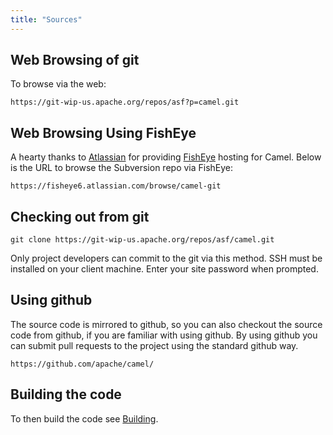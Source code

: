 ```yaml
---
title: "Sources"
---
```


## Web Browsing of git

To browse via the web:

```
https://git-wip-us.apache.org/repos/asf?p=camel.git
```

## Web Browsing Using FishEye

A hearty thanks to [Atlassian](http://atlassian.com/) for providing [FishEye](http://cenqua.com/fisheye/) hosting for Camel. Below is the URL to browse the Subversion repo via FishEye:

```
https://fisheye6.atlassian.com/browse/camel-git
```

## Checking out from git

```
git clone https://git-wip-us.apache.org/repos/asf/camel.git
```

Only project developers can commit to the git via this method. SSH must be installed on your client machine. Enter your site password when prompted.

## Using github

The source code is mirrored to github, so you can also checkout the source code from github, if you are familiar with using github. By using github you can submit pull requests to the project using the standard github way.

```
https://github.com/apache/camel/
```

## Building the code

To then build the code see [Building](/docs/building).
